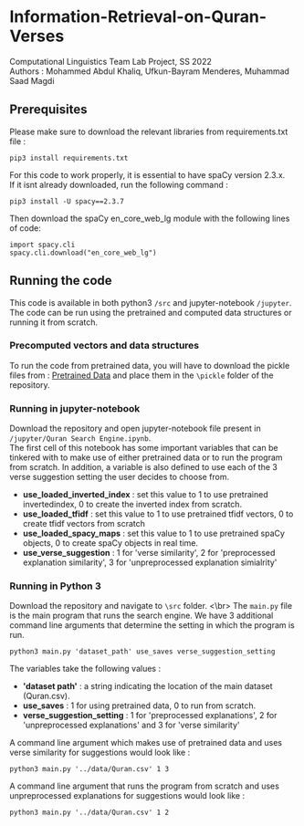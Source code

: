 # Information-Retrieval-on-Quran-Verses
Computational Linguistics Team Lab Project, SS 2022 </br>
Authors : Mohammed Abdul Khaliq, Ufkun-Bayram Menderes, Muhammad Saad Magdi </br>

## Prerequisites
Please make sure to download the relevant libraries from requirements.txt file :
```
pip3 install requirements.txt
```
For this code to work properly, it is essential to have spaCy version 2.3.x.</br>
If it isnt already downloaded, run the following command :
```
pip3 install -U spacy==2.3.7
```
Then download the spaCy en_core_web_lg module with the following lines of code:
```
import spacy.cli
spacy.cli.download("en_core_web_lg")
```

## Running the code
This code is available in both python3 `/src` and jupyter-notebook `/jupyter`.
The code can be run using the pretrained and computed data structures or running it from scratch.

### Precomputed vectors and data structures
To run the code from pretrained data, you will have to download the pickle files from : [Pretrained Data](https://drive.google.com/drive/folders/1DWARVZnnqjK4xeCS3KTQ4b5Ky_EU_Ikz?usp=sharing) and place them in the `\pickle` folder of the repository.

### Running in jupyter-notebook
Download the repository and open jupyter-notebook file present in `/jupyter/Quran Search Engine.ipynb`.</br>
The first cell of this notebook has some important variables that can be tinkered with to make use of either pretrained data or to run the program from scratch. In addition, a variable is also defined to use each of the 3 verse suggestion setting the user decides to choose from. </br>
- **use_loaded_inverted_index** : set this value to 1 to use pretrained invertedindex, 0 to create the inverted index from scratch.
- **use_loaded_tfidf** : set this value to 1 to use pretrained tfidf vectors, 0 to create tfidf vectors from scratch
- **use_loaded_spacy_maps** : set this value to 1 to use pretrained spaCy objects, 0 to create spaCy objects in real time.
- **use_verse_suggestion** : 1 for 'verse similarity', 2 for 'preprocessed explanation similarity', 3 for 'unpreprocessed explanation simialrity'

### Running in Python 3
Download the repository and navigate to `\src` folder. <\br>
The `main.py` file is the main program that runs the search engine. We have 3 additional command line arguments that determine the setting in which the program is run.

```
python3 main.py 'dataset_path' use_saves verse_suggestion_setting
```

The variables take the following values :</br>
- **'dataset path'** : a string indicating the location of the main dataset (Quran.csv).
- **use_saves** : 1 for using pretrained data, 0 to run from scratch.
- **verse_suggestion_setting** : 1 for 'preprocessed explanations', 2 for 'unpreprocessed explanations' and 3 for 'verse similarity'

A command line argument which makes use of pretrained data and uses verse similarity for suggestions would look like :
```
python3 main.py '../data/Quran.csv' 1 3
```

A command line argument that runs the program from scratch and uses unpreprocessed explanations for suggestions would look like :
```
python3 main.py '../data/Quran.csv' 1 2
```





